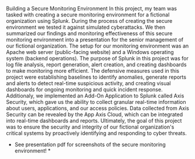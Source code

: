 Building a Secure Monitoring Environment
In this project, my team was tasked with creating a secure monitoring environment for a fictional organization using Splunk. During the process of creating the secure environment we tested it against simulated cyberattacks.
We then summarized our findings and monitoring effectiveness of this secure monitoring environment into a presentation for the senior management of our fictional organization.
The setup for our monitoring environment was an Apache web server (public-facing website) and a Windows operating system (backend operations).
The purpose of Splunk in this project was for log file analysis, report generation, alert creation, and creating dashboards to make monitoring more efficient.
The defensive measures used in this project were establishing baselines to identify anomalies, generate reports and alerts to detect real-time suspicious activity, and creating visual dashboards for ongoing monitoring and quick incident response.
Additionaly, we implemented an Add-On Application to Splunk called Axis Security, which gave us the ability to collect granular real-time information about users, applications, and our access policies.
Data collected from Axis Security can be revealed by the App Axis Cloud, which can be integrated into real-time dashboards and reports.
Ultimately, the goal of this project was to ensure the security and integrity of our fictional organization's critical systems by proactively identifying and responding to cyber threats.
* See presentation pdf for screenshots of the secure monitoring environment! *

